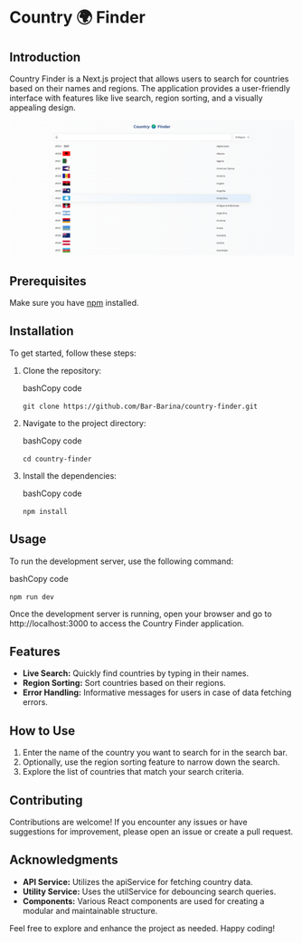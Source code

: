 # Country 🌍 Finder

## Introduction

Country Finder is a Next.js project that allows users to search for countries based on their names and regions. The application provides a user-friendly interface with features like live search, region sorting, and a visually appealing design.

![Country Finder Overview](./public/CountryFinderOverview.png)

## Prerequisites

Make sure you have [npm](https://www.npmjs.com/) installed.

## Installation

To get started, follow these steps:

1.  Clone the repository:

    bashCopy code

    `git clone https://github.com/Bar-Barina/country-finder.git`

2.  Navigate to the project directory:

    bashCopy code

    `cd country-finder`

3.  Install the dependencies:

    bashCopy code

    `npm install`

## Usage

To run the development server, use the following command:

bashCopy code

`npm run dev`

Once the development server is running, open your browser and go to http://localhost:3000 to access the Country Finder application.

## Features

- **Live Search:** Quickly find countries by typing in their names.
- **Region Sorting:** Sort countries based on their regions.
- **Error Handling:** Informative messages for users in case of data fetching errors.

## How to Use

1.  Enter the name of the country you want to search for in the search bar.
2.  Optionally, use the region sorting feature to narrow down the search.
3.  Explore the list of countries that match your search criteria.

## Contributing

Contributions are welcome! If you encounter any issues or have suggestions for improvement, please open an issue or create a pull request.

## Acknowledgments

- **API Service:** Utilizes the apiService for fetching country data.
- **Utility Service:** Uses the utilService for debouncing search queries.
- **Components:** Various React components are used for creating a modular and maintainable structure.

Feel free to explore and enhance the project as needed. Happy coding!
